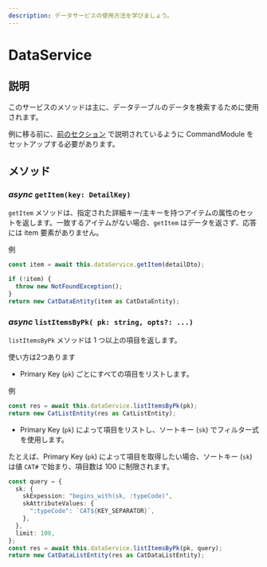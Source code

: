 ```yaml
---
description: データサービスの使用方法を学びましょう。
---
```


# DataService

## 説明

このサービスのメソッドは主に、データテーブルのデータを検索するために使用されます。

例に移る前に、[前のセクション](./command-module.md) で説明されているように CommandModule をセットアップする必要があります。

## メソッド

### *async* `getItem(key: DetailKey)`

`getItem` メソッドは、指定された詳細キー/主キーを持つアイテムの属性のセットを返します。一致するアイテムがない場合、`getItem` はデータを返さず、応答には item 要素がありません。

例

```ts
const item = await this.dataService.getItem(detailDto);

if (!item) {
  throw new NotFoundException();
}
return new CatDataEntity(item as CatDataEntity);
```

### *async* `listItemsByPk( pk: string, opts?: ...)`

`listItemsByPk` メソッドは 1 つ以上の項目を返します。

使い方は2つあります

- Primary Key (`pk`) ごとにすべての項目をリストします。

例

```ts
const res = await this.dataService.listItemsByPk(pk);
return new CatListEntity(res as CatListEntity);
```

- Primary Key (`pk`) によって項目をリストし、ソートキー (`sk`) でフィルター式を使用します。

たとえば、Primary Key (`pk`) によって項目を取得したい場合、ソートキー (`sk`) は値 `CAT#` で始まり、項目数は 100 に制限されます。

```ts
const query = {
  sk: {
    skExpession: "begins_with(sk, :typeCode)",
    skAttributeValues: {
      ":typeCode": `CAT${KEY_SEPARATOR}`,
    },
  },
  limit: 100,
};
const res = await this.dataService.listItemsByPk(pk, query);
return new CatDataListEntity(res as CatDataListEntity);
```
